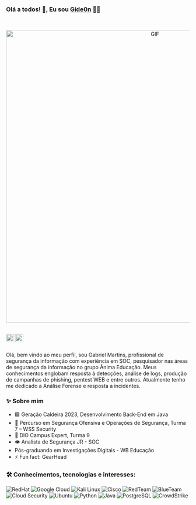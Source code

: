 ### Olá a todos! 👋, Eu sou [Gide0n](https://github.com/GabrielMartinsPastoriza) 👨‍💻

<br />

<p align="center">
  <img alt="GIF" src="https://i.giphy.com/media/v1.Y2lkPTc5MGI3NjExYWRxcTl2YWM3NGozZnNqNHMyY3N1M3p6OHAxeG05dGQ4YXV3NnpqcSZlcD12MV9pbnRlcm5hbF9naWZfYnlfaWQmY3Q9Zw/hs7G6EaFFtICA9cHZz/giphy.gif" width="800" />
</p>

<br />

<a href="https://www.linkedin.com/in/gabrielgideonmartins/">
  <img align="left" alt="Gabriel Linkedin" width="22px" src="https://cdn.jsdelivr.net/npm/simple-icons@v3/icons/linkedin.svg" />
</a>

<a href="mailto:gabrielmartinspastoriza3266@gmail.com">
  <img align="left" alt="Gabriel's Email" width="22px" src="https://cdn.jsdelivr.net/npm/simple-icons@v3/icons/gmail.svg" />
</a>

<br />
<br/>

<p>
Olá, bem vindo ao meu perfil, sou Gabriel Martins, profissional de segurança da informação com experiência em SOC, pesquisador nas áreas de segurança da informação no grupo Ânima Educação. Meus conhecimentos englobam resposta à detecções, análise de logs, produção de campanhas de phishing, pentest WEB e entre outros. Atualmente tenho me dedicado a Análise Forense e resposta a incidentes.
</p>

### ✨ Sobre mim

- 🟩 Geração Caldeira 2023, Desenvolvimento Back-End em Java
- 🎯 Percurso em Segurança Ofensiva e Operações de Segurança, Turma 7 – WSS Security
- 📝 DIO Campus Expert, Turma 9
- 👁  Analista de Segurança JR - SOC
-  Pós-graduando em Investigações Digitais - WB Educação
- ⚡ Fun fact: GearHead

### 🛠️ Conhecimentos, tecnologias e interesses:

![RedHat](https://img.shields.io/badge/-RedHat-red?style=flat-square&logo=redhat)
![Google Cloud](https://img.shields.io/badge/-Google%20Cloud-blue?style=flat-square&logo=googlecloud)
![Kali Linux](https://img.shields.io/badge/-Kali%20Linux-lightgrey?style=flat-square&logo=kalilinux)
![Cisco](https://img.shields.io/badge/-Cisco-blueviolet?style=flat-square&logo=cisco)
![RedTeam](https://img.shields.io/badge/-RedTeam-red?style=flat-square&logo=hackthebox)
![BlueTeam](https://img.shields.io/badge/-BlueTeam-blue?style=flat-square&logo=security)
![Cloud Security](https://img.shields.io/badge/-Cloud%20Security-green?style=flat-square&logo=cloudsmith)
![Ubuntu](https://img.shields.io/badge/-Ubuntu-black?style=flat-square&logo=ubuntu)
![Python](https://img.shields.io/badge/-Python-yellow?style=flat-square&logo=python)
![Java](https://img.shields.io/badge/-Java-red?style=flat-square&logo=openjdk)
![PostgreSQL](https://img.shields.io/badge/-PostgreSQL-blue?style=flat-square&logo=postgresql)
![CrowdStrike](https://img.shields.io/badge/-CrowdStrike-red?style=flat-square&logo=crowdstrike)
